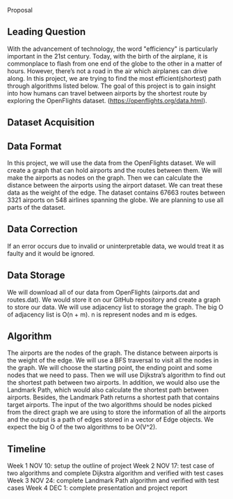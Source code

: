 Proposal

## Leading Question 
With the advancement of technology, the word "efficiency" is particularly important in the 21st century. Today, with the birth of the airplane, it is commonplace to flash from one end of the globe to the other in a matter of hours. However, there’s not a road in the air which airplanes can drive along. In this project, we are trying to find the most efficient(shortest) path through algorithms listed below. The goal of this project is to gain insight into how humans can travel between airports by the shortest route by exploring the OpenFlights dataset. (https://openflights.org/data.html). 

## Dataset Acquisition


## Data Format
In this project, we will use the data from the OpenFlights dataset. We will create a graph that can hold airports and the routes between them. We will make the airports as nodes on the graph. Then we can calculate the distance between the airports using the airport dataset. We can treat these data as the weight of the edge. The dataset contains 67663 routes between 3321 airports on 548 airlines spanning the globe. We are planning to use all parts of the dataset. 

## Data Correction
If an error occurs due to invalid or uninterpretable data, we would treat it as faulty and it would be ignored.

## Data Storage
We will download all of our data from OpenFlights (airports.dat and routes.dat). We would store it on our GitHub repository and create a graph to store our data. We will use adjacency list to storage the graph. The big O of adjacency list is O(n + m). n is represent nodes and m is edges.

## Algorithm 

The airports are the nodes of the graph. The distance between airports is the weight of the edge. We will use a BFS traversal to visit all the nodes in the graph. We will choose the starting point, the ending point and some nodes that we need to pass. Then we will use Dijkstra’s algorithm to find out the shortest path between two airports. In addition, we would also use the Landmark Path, which would also calculate the shortest path between airports. Besides, the Landmark Path returns a shortest path that contains target airports. The input of the two algorithms should be nodes picked from the direct graph we are using to store the information of all the airports and the output is a path of edges stored in a vector of Edge objects. We expect the big O of the two algorithms to be O(V^2).


## Timeline

Week 1 NOV 10: setup the outline of project
Week 2 NOV 17: test case of two algorithms and complete Dijkstra algorithm and verified with test cases
Week 3 NOV 24: complete Landmark Path algorithm and verified with test cases
Week 4 DEC 1: complete presentation and project report 
